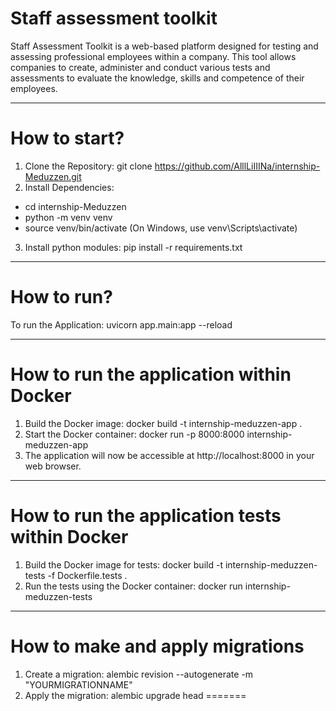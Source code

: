 # Staff assessment toolkit
Staff Assessment Toolkit is a web-based platform designed for testing and assessing professional employees within a company. This tool allows companies to create, administer and conduct various tests and assessments to evaluate the knowledge, skills and competence of their employees.

---
<h1> How to start? </h1>

1. Clone the Repository:
git clone https://github.com/AlllLiIIINa/internship-Meduzzen.git
2. Install Dependencies:
- cd internship-Meduzzen 
- python -m venv venv
- source venv/bin/activate  (On Windows, use venv\Scripts\activate)

3. Install python modules:
pip install -r requirements.txt

---
<h1> How to run? </h1>
To run the Application:
uvicorn app.main:app --reload

---
<h1> How to run the application within  Docker </h1>

1. Build the Docker image:
docker build -t internship-meduzzen-app .
2. Start the Docker container:
docker run -p 8000:8000 internship-meduzzen-app
3. The application will now be accessible at http://localhost:8000 in your web browser.

---
<h1> How to run the application tests within Docker </h1>

1. Build the Docker image for tests:
docker build -t internship-meduzzen-tests -f Dockerfile.tests .
2. Run the tests using the Docker container:
docker run internship-meduzzen-tests

---
<h1> How to make and apply migrations </h1>

1. Create a migration:
alembic revision --autogenerate -m "YOURMIGRATIONNAME"
2. Apply the migration:
alembic upgrade head
=======
